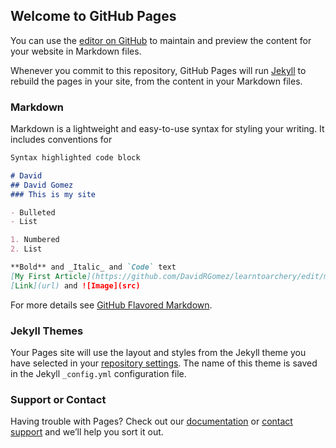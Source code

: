## Welcome to GitHub Pages

You can use the [editor on GitHub](https://github.com/DavidRGomez/learntoarchery/edit/master/README.md) to maintain and preview the content for your website in Markdown files.

Whenever you commit to this repository, GitHub Pages will run [Jekyll](https://jekyllrb.com/) to rebuild the pages in your site, from the content in your Markdown files.

### Markdown

Markdown is a lightweight and easy-to-use syntax for styling your writing. It includes conventions for

```markdown
Syntax highlighted code block

# David
## David Gomez
### This is my site

- Bulleted
- List

1. Numbered
2. List

**Bold** and _Italic_ and `Code` text
[My First Article](https://github.com/DavidRGomez/learntoarchery/edit/master/FirstArticle)
[Link](url) and ![Image](src)
```

For more details see [GitHub Flavored Markdown](https://guides.github.com/features/mastering-markdown/).

### Jekyll Themes

Your Pages site will use the layout and styles from the Jekyll theme you have selected in your [repository settings](https://github.com/DavidRGomez/learntoarchery/settings). The name of this theme is saved in the Jekyll `_config.yml` configuration file.

### Support or Contact

Having trouble with Pages? Check out our [documentation](https://help.github.com/categories/github-pages-basics/) or [contact support](https://github.com/contact) and we’ll help you sort it out.
